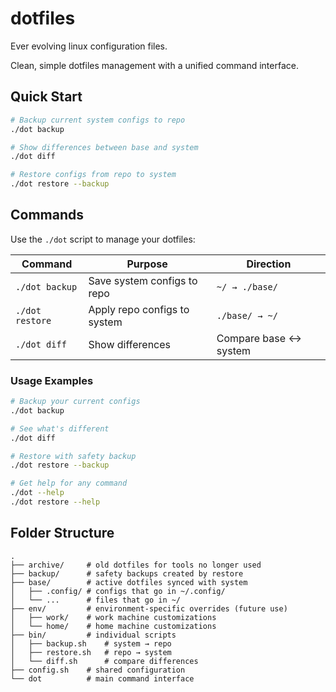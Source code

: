 # dotfiles

Ever evolving linux configuration files.

Clean, simple dotfiles management with a unified command interface.

## Quick Start

```bash
# Backup current system configs to repo
./dot backup

# Show differences between base and system
./dot diff

# Restore configs from repo to system
./dot restore --backup
```

## Commands

Use the `./dot` script to manage your dotfiles:

| Command | Purpose | Direction |
|---------|---------|-----------|
| `./dot backup` | Save system configs to repo | `~/ → ./base/` |
| `./dot restore` | Apply repo configs to system | `./base/ → ~/` |
| `./dot diff` | Show differences | Compare base ↔ system |

### Usage Examples

```bash
# Backup your current configs
./dot backup

# See what's different
./dot diff

# Restore with safety backup
./dot restore --backup

# Get help for any command
./dot --help
./dot restore --help
```

## Folder Structure

```
.
├── archive/     # old dotfiles for tools no longer used
├── backup/      # safety backups created by restore
├── base/        # active dotfiles synced with system
│   ├── .config/ # configs that go in ~/.config/
│   └── ...      # files that go in ~/
├── env/         # environment-specific overrides (future use)
│   ├── work/    # work machine customizations
│   └── home/    # home machine customizations
├── bin/         # individual scripts
│   ├── backup.sh    # system → repo
│   ├── restore.sh   # repo → system
│   └── diff.sh      # compare differences
├── config.sh    # shared configuration
└── dot          # main command interface
```
